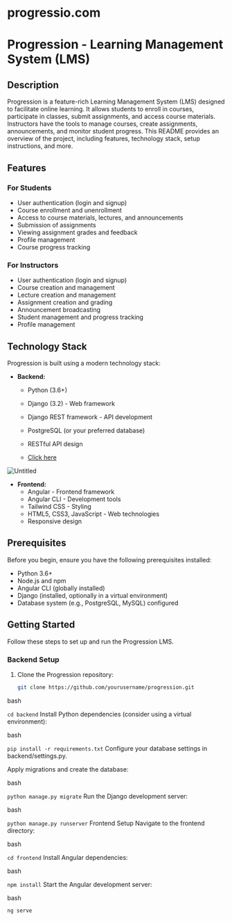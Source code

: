 # progressio.com 



# Progression - Learning Management System (LMS)

## Description
Progression is a feature-rich Learning Management System (LMS) designed to facilitate online learning. It allows students to enroll in courses, participate in classes, submit assignments, and access course materials. Instructors have the tools to manage courses, create assignments, announcements, and monitor student progress. This README provides an overview of the project, including features, technology stack, setup instructions, and more.

## Features
### For Students
- User authentication (login and signup)
- Course enrollment and unenrollment
- Access to course materials, lectures, and announcements
- Submission of assignments
- Viewing assignment grades and feedback
- Profile management
- Course progress tracking

### For Instructors
- User authentication (login and signup)
- Course creation and management
- Lecture creation and management
- Assignment creation and grading
- Announcement broadcasting
- Student management and progress tracking
- Profile management

## Technology Stack
Progression is built using a modern technology stack:
- **Backend:**
  - Python (3.6+)
  - Django (3.2) - Web framework
  - Django REST framework - API development
  - PostgreSQL (or your preferred database)
  - RESTful API design
 
  - [Click here](https://dbdocs.io/prathour884/progressio?schema=public&view=relationships&table=Announcement)

![Untitled](https://github.com/Prashantrathour/progressio.com/assets/112960345/8bc93c5d-f69d-4f0a-aa47-d0b731212d6a)

- **Frontend:**
  - Angular - Frontend framework
  - Angular CLI - Development tools
  - Tailwind CSS - Styling
  - HTML5, CSS3, JavaScript - Web technologies
  - Responsive design

## Prerequisites
Before you begin, ensure you have the following prerequisites installed:
- Python 3.6+
- Node.js and npm
- Angular CLI (globally installed)
- Django (installed, optionally in a virtual environment)
- Database system (e.g., PostgreSQL, MySQL) configured

## Getting Started
Follow these steps to set up and run the Progression LMS.

### Backend Setup
1. Clone the Progression repository:
   ```bash
   git clone https://github.com/yourusername/progression.git


bash

``cd backend``
Install Python dependencies (consider using a virtual environment):

bash

`pip install -r requirements.txt`
Configure your database settings in backend/settings.py.

Apply migrations and create the database:

bash

`python manage.py migrate`
Run the Django development server:

bash

`python manage.py runserver`
Frontend Setup
Navigate to the frontend directory:

bash

`cd frontend`
Install Angular dependencies:

bash

`npm install`
Start the Angular development server:

bash

`ng serve`
